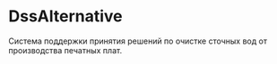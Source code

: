 # DssAlternative

Система поддержки принятия решений по очистке сточных вод от производства печатных плат.

